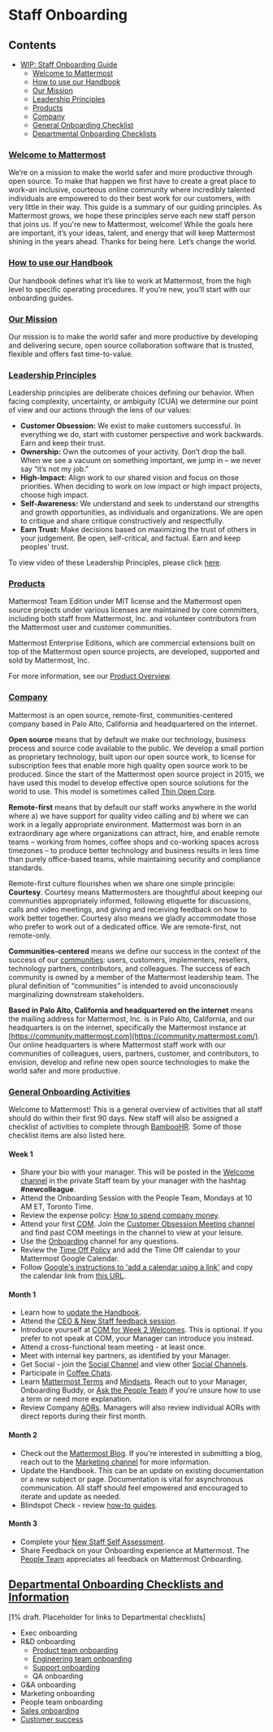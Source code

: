 # Staff Onboarding

## Contents

* [WIP: Staff Onboarding Guide](https://handbook.mattermost.com/people/general-onboarding.html#wip-staff-onboarding-guide)
  * [Welcome to Mattermost](https://handbook.mattermost.com/people/general-onboarding.html#welcome-to-mattermost)
  * [How to use our Handbook](https://handbook.mattermost.com/)
  * [Our Mission](https://handbook.mattermost.com/company/about-mattermost#mission)
  * [Leadership Principles](https://handbook.mattermost.com/company/about-mattermost#leadership-principles)
  * [Products](https://docs.mattermost.com/overview/product.html)
  * [Company](https://handbook.mattermost.com/company/about-mattermost/business-model)
  * [General Onboarding Checklist](https://handbook.mattermost.com/contributors/onboarding)
  * [Departmental Onboarding Checklists](https://handbook.mattermost.com/people/general-onboarding.html#contents)

### [Welcome to Mattermost](https://handbook.mattermost.com/people/general-onboarding.html#welcome-to-mattermost)

We’re on a mission to make the world safer and more productive through open source. To make that happen we first have to create a great place to work–an inclusive, courteous online community where incredibly talented individuals are empowered to do their best work for our customers, with very little in their way. This guide is a summary of our guiding principles. As Mattermost grows, we hope these principles serve each new staff person that joins us. If you're new to Mattermost, welcome! While the goals here are important, it’s your ideas, talent, and energy that will keep Mattermost shining in the years ahead. Thanks for being here. Let’s change the world.

### [How to use our Handbook](https://handbook.mattermost.com/)

Our handbook defines what it’s like to work at Mattermost, from the high level to specific operating procedures. If you’re new, you’ll start with our onboarding guides.

### [Our Mission](https://handbook.mattermost.com/company/about-mattermost#mission)

Our mission is to make the world safer and more productive by developing and delivering secure, open source collaboration software that is trusted, flexible and offers fast time-to-value.

### [Leadership Principles](https://handbook.mattermost.com/company/about-mattermost#leadership-principles)

Leadership principles are deliberate choices defining our behavior. When facing complexity, uncertainty, or ambiguity \(CUA\) we determine our point of view and our actions through the lens of our values:

* **Customer Obsession:** We exist to make customers successful. In everything we do, start with customer perspective and work backwards. Earn and keep their trust.
* **Ownership:** Own the outcomes of your activity. Don’t drop the ball. When we see a vacuum on something important, we jump in – we never say “it’s not my job.”
* **High-Impact:** Align work to our shared vision and focus on those priorities. When deciding to work on low impact or high impact projects, choose high impact.
* **Self-Awareness:** We understand and seek to understand our strengths and growth opportunities, as individuals and organizations. We are open to critique and share critique constructively and respectfully.
* **Earn Trust:** Make decisions based on maximizing the trust of others in your judgement. Be open, self-critical, and factual. Earn and keep peoples' trust.

To view video of these Leadership Principles, please click [here](https://drive.google.com/open?id=1cuxqePfpj2zy4DYLQ__DPtq2uJdGfwaL).

### [Products](https://docs.mattermost.com/overview/product.html)

Mattermost Team Edition under MIT license and the Mattermost open source projects under various licenses are maintained by core committers, including both staff from Mattermost, Inc. and volunteer contributors from the Mattermost user and customer communities.

Mattermost Enterprise Editions, which are commercial extensions built on top of the Mattermost open source projects, are developed, supported and sold by Mattermost, Inc.

For more information, see our [Product Overview](https://docs.mattermost.com/overview/product.html).

### [Company](https://handbook.mattermost.com/company/about-mattermost/business-model)

Mattermost is an open source, remote-first, communities-centered company based in Palo Alto, California and headquartered on the internet.

**Open source** means that by default we make our technology, business process and source code available to the public. We develop a small portion as proprietary technology, built upon our open source work, to license for subscription fees that enable more high quality open source work to be produced. Since the start of the Mattermost open source project in 2015, we have used this model to develop effective open source solutions for the world to use. This model is sometimes called [Thin Open Core](https://medium.com/open-consensus/2-open-core-definition-examples-tradeoffs-e4d0c044da7c).

**Remote-first** means that by default our staff works anywhere in the world where a\) we have support for quality video calling and b\) where we can work in a legally appropriate environment. Mattermost was born in an extraordinary age where organizations can attract, hire, and enable remote teams – working from homes, coffee shops and co-working spaces across timezones – to produce better technology and business results in less time than purely office-based teams, while maintaining security and compliance standards.

Remote-first culture flourishes when we share one simple principle: **Courtesy**. Courtesy means Mattermosters are thoughtful about keeping our communities appropriately informed, following etiquette for discussions, calls and video meetings, and giving and receiving feedback on how to work better together. Courtesy also means we gladly accommodate those who prefer to work out of a dedicated office. We are remote-first, not remote-only.

**Communities-centered** means we define our success in the context of the success of our [communities](https://docs.mattermost.com/process/community-overview.html): users, customers, implementers, resellers, technology partners, contributors, and colleagues. The success of each community is owned by a member of the Mattermost leadership team. The plural definition of “communities” is intended to avoid unconsciously marginalizing downstream stakeholders.

**Based in Palo Alto, California and headquartered on the internet** means the mailing address for Mattermost, Inc. is in Palo Alto, California, and our headquarters is on the internet, specifically the Mattermost instance at [https://community.mattermost.com](https://community.mattermost.com/). Our online headquarters is where Mattermost staff work with our communities of colleagues, users, partners, customer, and contributors, to envision, develop and refine new open source technologies to make the world safer and more productive.

### [General Onboarding Activities](https://handbook.mattermost.com/contributors/onboarding)

Welcome to Mattermost! This is a general overview of activities that all staff should do within their first 90 days. New staff will also be assigned a checklist of activities to complete through [BambooHR](https://handbook.mattermost.com/operations/workplace/people#bamboohr). Some of those checklist items are also listed here.

#### Week 1

* Share your bio with your manager. This will be posted in the [Welcome channel](https://community.mattermost.com/private-core/channels/welcome) in the private Staff team by your manager with the hashtag **#newcolleague**.
* Attend the Onboarding Session with the People Team, Mondays at 10 AM ET, Toronto Time.
* Review the expense policy: [How to spend company money](https://handbook.mattermost.com/company/how-to-guides-for-staff/how-to-spend-company-money).
* Attend your first [COM](https://handbook.mattermost.com/operations/operations/company-cadence#customer-obsession-meeting-aka-com). Join the [Customer Obsession Meeting channel](https://community.mattermost.com/private-core/channels/cust-obs-meeting) and find past COM meetings in the channel to view at your leisure.
* Use the [Onboarding](https://community.mattermost.com/private-core/channels/onboarding) channel for any questions.
* Review the [Time Off Policy](https://handbook.mattermost.com/operations/workplace/people/working-at-mattermost/paid-time-off#communicating-time-off) and add the Time Off calendar to your Mattermost Google Calendar.
 * Follow [Google's instructions to 'add a calendar using a link'](https://support.google.com/calendar/answer/37100?co=GENIE.Platform%3DDesktop&hl=en) and copy the calendar link from [this URL](https://calendar.google.com/calendar?cid=bWF0dGVybW9zdC5jb21fbWczbnVsZ2Y2ZTcwZTUwb2hscTJycmtjbmNAZ3JvdXAuY2FsZW5kYXIuZ29vZ2xlLmNvbQ). 

#### Month 1

* Learn how to [update the Handbook](https://handbook.mattermost.com/company/how-to-guides-for-staff/how-to-update-handbook).
* Attend the [CEO & New Staff feedback session](https://handbook.mattermost.com/contributors/onboarding#new-staff-feedback-session-with-ceo-and-hr).
* Introduce yourself at [COM for Week 2 Welcomes](https://handbook.mattermost.com/operations/operations/company-cadence#during-meeting). This is optional. If you prefer to not speak at COM, your Manager can introduce you instead.
* Attend a cross-functional team meeting - at least once.
* Meet with internal key partners, as identified by your Manager.
* Get Social - join the [Social Channel](https://community.mattermost.com/private-core/channels/social) and view other [Social Channels](https://docs.google.com/spreadsheets/d/14h7k2LTFyGQx7TTZqlabMpCSQMVZHBXOyQxyZiZcfYo/edit#gid=0).
* Participate in [Coffee Chats](https://handbook.mattermost.com/operations/workplace/people/working-at-mattermost/workplace-program#coffee-time).
* Learn [Mattermost Terms](https://handbook.mattermost.com/company/about-mattermost/list-of-terms) and [Mindsets](https://handbook.mattermost.com/company/about-mattermost/mindsets). Reach out to your Manager, Onboarding Buddy, or [Ask the People Team](https://community.mattermost.com/private-core/channels/ask-people-team) if you're unsure how to use a term or need more explanation.
* Review Company [AORs](https://handbook.mattermost.com/operations/operations/areas-of-responsibility). Managers will also review individual AORs with direct reports during their first month.

#### Month 2

* Check out the [Mattermost Blog](https://mattermost.com/blog/). If you're interested in submitting a blog, reach out to the [Marketing channel](https://community.mattermost.com/private-core/channels/marketing-website-priv) for more information.
* Update the Handbook. This can be an update on existing documentation or a new subject or page. Documentation is vital for asynchronous communication. All staff should feel empowered and encouraged to iterate and update as needed.
* Blindspot Check - review [how-to guides](https://handbook.mattermost.com/company/how-to-guides-for-staff).

#### Month 3

* Complete your [New Staff Self Assessment](https://handbook.mattermost.com/contributors/onboarding#new-colleague-feedback).
* Share Feedback on your Onboarding experience at Mattermost. The [People Team](https://handbook.mattermost.com/operations/workplace/people#team) appreciates all feedback on Mattermost Onboarding.

## [Departmental Onboarding Checklists and Information](https://handbook.mattermost.com/people/general-onboarding.html#contents)

\[1% draft. Placeholder for links to Departmental checklists\]

- Exec onboarding
- R&D onboarding
  - [Product team onboarding](https://handbook.mattermost.com/operations/research-and-development/product/product-management-team-handbook#onboarding)
  - [Engineering team onboarding](https://handbook.mattermost.com/contributors/onboarding/staff-onboarding-guide/engineer-onboarding)
  - [Support onboarding](https://handbook.mattermost.com/operations/customer-success/customer-support)
  - QA onboarding
- G&A onboarding
- Marketing onboarding
- People team onboarding
- [Sales onboarding](https://docs.google.com/document/d/1W3Yb3h7ZQ6oq0NhxPuUEjS6-u34spvdkg8VtUToxNQg/edit?ts=5d9bf9a6)
- [Customer success](https://handbook.mattermost.com/operations/customer-success)
